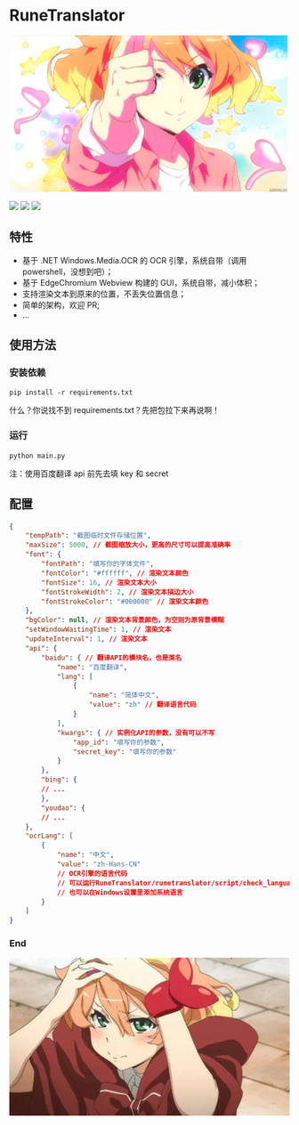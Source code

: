 # RuneTranslator

![](https://raw.githubusercontent.com/ODtian/RuneTranslator/master/icon/1.gif)

![](https://img.shields.io/github/stars/ODtian/RuneTranslator.svg)
![](https://img.shields.io/github/forks/ODtian/RuneTranslator.svg)
![](https://img.shields.io/github/issues/ODtian/RuneTranslator.svg)

## 特性

-   基于 .NET Windows.Media.OCR 的 OCR 引擎，系统自带（调用 powershell，没想到吧）；
-   基于 EdgeChromium Webview 构建的 GUI，系统自带，减小体积；
-   支持渲染文本到原来的位置，不丢失位置信息；
-   简单的架构，欢迎 PR;
-   ...

## 使用方法

### 安装依赖

```
pip install -r requirements.txt
```

什么？你说找不到 requirements.txt？先把包拉下来再说啊！

### 运行

```
python main.py
```

注：使用百度翻译 api 前先去填 key 和 secret

## 配置

```json
{
    "tempPath": "截图临时文件存储位置",
    "maxSize": 5000, // 截图缩放大小，更高的尺寸可以提高准确率
    "font": {
        "fontPath": "填写你的字体文件",
        "fontColor": "#ffffff", // 渲染文本颜色
        "fontSize": 16, // 渲染文本大小
        "fontStrokeWidth": 2, // 渲染文本描边大小
        "fontStrokeColor": "#000000" // 渲染文本颜色
    },
    "bgColor": null, // 渲染文本背景颜色，为空则为原背景模糊
    "setWindowWaitingTime": 1, // 渲染文本
    "updateInterval": 1, // 渲染文本
    "api": {
        "baidu": { // 翻译API的模块名，也是类名
            "name": "百度翻译",
            "lang": [
                {
                    "name": "简体中文",
                    "value": "zh" // 翻译语言代码
                }
            ],
            "kwargs": { // 实例化API的参数，没有可以不写
                "app_id": "填写你的参数",
                "secret_key": "填写你的参数"
            }
        },
        "bing": {
        // ...
        },
        "youdao": {
        // ...
    },
    "ocrLang": [
        {
            "name": "中文",
            "value": "zh-Hans-CN"
            // OCR引擎的语言代码
            // 可以运行RuneTranslator/runetranslator/script/check_languages.ps1查看支持的语言
            // 也可以在Windows设置里添加系统语言
        }
    ]
}
```

### End

![](https://raw.githubusercontent.com/ODtian/RuneTranslator/master/icon/0.webp)

